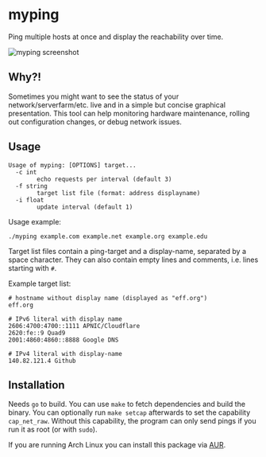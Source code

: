 # myping

Ping multiple hosts at once and display the reachability over time.

![myping screenshot](https://github.com/9er/myping/blob/master/doc/example-screenshot.png)


## Why?!

Sometimes you might want to see the status of your network/serverfarm/etc. live and in a simple but concise graphical presentation. This tool can help monitoring hardware maintenance, rolling out configuration changes, or debug network issues.


## Usage

```
Usage of myping: [OPTIONS] target...
  -c int
    	echo requests per interval (default 3)
  -f string
    	target list file (format: address displayname)
  -i float
    	update interval (default 1)
```

Usage example:

```
./myping example.com example.net example.org example.edu
```

Target list files contain a ping-target and a display-name, separated by a space character. They can also contain empty lines and comments, i.e. lines starting with `#`.

Example target list:
```
# hostname without display name (displayed as "eff.org")
eff.org

# IPv6 literal with display name
2606:4700:4700::1111 APNIC/Cloudflare
2620:fe::9 Quad9
2001:4860:4860::8888 Google DNS

# IPv4 literal with display-name
140.82.121.4 Github

```


## Installation

Needs `go` to build. You can use `make` to fetch dependencies and build the binary. You can optionally run `make setcap` afterwards to set the capability `cap_net_raw`. Without this capability, the program can only send pings if you run it as root (or with `sudo`).

If you are running Arch Linux you can install this package via [AUR](https://aur.archlinux.org/packages/myping/).
